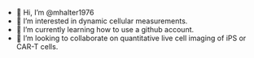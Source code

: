 - 👋 Hi, I’m @mhalter1976
- 👀 I’m interested in dynamic cellular measurements.
- 🌱 I’m currently learning how to use a github account.
- 💞️ I’m looking to collaborate on quantitative live cell imaging of iPS or CAR-T cells.


<!---
mhalter1976/mhalter1976 is a ✨ special ✨ repository because its `README.md` (this file) appears on your GitHub profile.
You can click the Preview link to take a look at your changes.
--->
